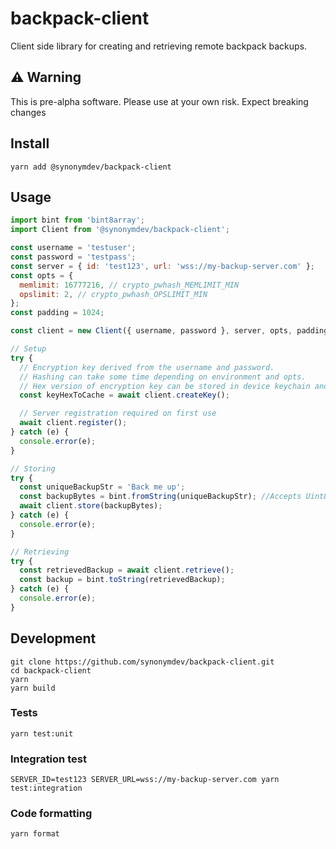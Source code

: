 # backpack-client

Client side library for creating and retrieving remote backpack backups.

## ⚠️ Warning

This is pre-alpha software. Please use at your own risk. Expect breaking changes

## Install

```
yarn add @synonymdev/backpack-client
```

## Usage

```javascript
import bint from 'bint8array';
import Client from '@synonymdev/backpack-client';
```

```javascript
const username = 'testuser';
const password = 'testpass';
const server = { id: 'test123', url: 'wss://my-backup-server.com' };
const opts = {
  memlimit: 16777216, // crypto_pwhash_MEMLIMIT_MIN
  opslimit: 2, // crypto_pwhash_OPSLIMIT_MIN
};
const padding = 1024;

const client = new Client({ username, password }, server, opts, padding);

// Setup
try {
  // Encryption key derived from the username and password.
  // Hashing can take some time depending on environment and opts.
  // Hex version of encryption key can be stored in device keychain and passed when creating the client next time so it doesn't need to be dervied on each use.
  const keyHexToCache = await client.createKey();

  // Server registration required on first use
  await client.register();
} catch (e) {
  console.error(e);
}

// Storing
try {
  const uniqueBackupStr = 'Back me up';
  const backupBytes = bint.fromString(uniqueBackupStr); //Accepts Uint8Array
  await client.store(backupBytes);
} catch (e) {
  console.error(e);
}

// Retrieving
try {
  const retrievedBackup = await client.retrieve();
  const backup = bint.toString(retrievedBackup);
} catch (e) {
  console.error(e);
}
```

## Development
```
git clone https://github.com/synonymdev/backpack-client.git
cd backpack-client
yarn
yarn build
```

### Tests

```
yarn test:unit
```

### Integration test

```
SERVER_ID=test123 SERVER_URL=wss://my-backup-server.com yarn test:integration
```

### Code formatting

```
yarn format
```
